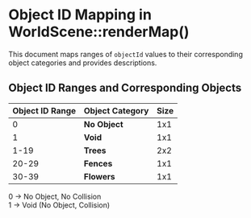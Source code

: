 # Object ID Mapping in WorldScene::renderMap()

This document maps ranges of `objectId` values to their corresponding object categories and provides descriptions.

## Object ID Ranges and Corresponding Objects

| Object ID Range | Object Category | Size |
|-----------------|-----------------|------|
| 0               | **No Object**   | 1x1  |
| 1               | **Void**        | 1x1  |
| 1-19            | **Trees**       | 2x2  |
| 20-29           | **Fences**      | 1x1  |
| 30-39           | **Flowers**     | 1x1  |

0 -> No Object, No Collision  
1 -> Void (No Object, Collision)
